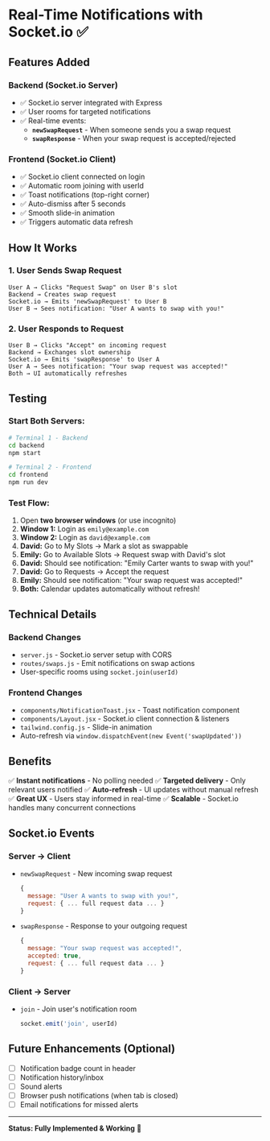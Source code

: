 # Real-Time Notifications with Socket.io ✅

## Features Added

### Backend (Socket.io Server)
- ✅ Socket.io server integrated with Express
- ✅ User rooms for targeted notifications
- ✅ Real-time events:
  - **`newSwapRequest`** - When someone sends you a swap request
  - **`swapResponse`** - When your swap request is accepted/rejected

### Frontend (Socket.io Client)
- ✅ Socket.io client connected on login
- ✅ Automatic room joining with userId
- ✅ Toast notifications (top-right corner)
- ✅ Auto-dismiss after 5 seconds
- ✅ Smooth slide-in animation
- ✅ Triggers automatic data refresh

## How It Works

### 1. User Sends Swap Request
```
User A → Clicks "Request Swap" on User B's slot
Backend → Creates swap request
Socket.io → Emits 'newSwapRequest' to User B
User B → Sees notification: "User A wants to swap with you!"
```

### 2. User Responds to Request
```
User B → Clicks "Accept" on incoming request
Backend → Exchanges slot ownership
Socket.io → Emits 'swapResponse' to User A
User A → Sees notification: "Your swap request was accepted!"
Both → UI automatically refreshes
```

## Testing

### Start Both Servers:
```bash
# Terminal 1 - Backend
cd backend
npm start

# Terminal 2 - Frontend
cd frontend
npm run dev
```

### Test Flow:
1. Open **two browser windows** (or use incognito)
2. **Window 1:** Login as `emily@example.com`
3. **Window 2:** Login as `david@example.com`
4. **David:** Go to My Slots → Mark a slot as swappable
5. **Emily:** Go to Available Slots → Request swap with David's slot
6. **David:** Should see notification: "Emily Carter wants to swap with you!"
7. **David:** Go to Requests → Accept the request
8. **Emily:** Should see notification: "Your swap request was accepted!"
9. **Both:** Calendar updates automatically without refresh!

## Technical Details

### Backend Changes
- `server.js` - Socket.io server setup with CORS
- `routes/swaps.js` - Emit notifications on swap actions
- User-specific rooms using `socket.join(userId)`

### Frontend Changes
- `components/NotificationToast.jsx` - Toast notification component
- `components/Layout.jsx` - Socket.io client connection & listeners
- `tailwind.config.js` - Slide-in animation
- Auto-refresh via `window.dispatchEvent(new Event('swapUpdated'))`

## Benefits
✅ **Instant notifications** - No polling needed
✅ **Targeted delivery** - Only relevant users notified
✅ **Auto-refresh** - UI updates without manual refresh
✅ **Great UX** - Users stay informed in real-time
✅ **Scalable** - Socket.io handles many concurrent connections

## Socket.io Events

### Server → Client
- `newSwapRequest` - New incoming swap request
  ```js
  {
    message: "User A wants to swap with you!",
    request: { ... full request data ... }
  }
  ```

- `swapResponse` - Response to your outgoing request
  ```js
  {
    message: "Your swap request was accepted!",
    accepted: true,
    request: { ... full request data ... }
  }
  ```

### Client → Server
- `join` - Join user's notification room
  ```js
  socket.emit('join', userId)
  ```

## Future Enhancements (Optional)
- [ ] Notification badge count in header
- [ ] Notification history/inbox
- [ ] Sound alerts
- [ ] Browser push notifications (when tab is closed)
- [ ] Email notifications for missed alerts

---

**Status: Fully Implemented & Working** 🎉
